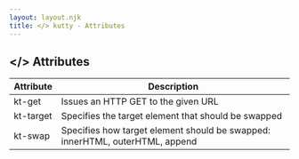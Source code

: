 ```yaml
---
layout: layout.njk
title: </> kutty - Attributes
---
```


## &lt;<span class="flair">/</span>&gt; Attributes</h2>
<table>
<thead>
<tr>
    <th>Attribute</th>
    <th>Description</th>
</tr>
</thead>
<tbody>
<tr>
    <td>kt-get</td>
    <td>Issues an HTTP GET to the given URL</td>
</tr>
<tr>
    <td>kt-target</td>
    <td>Specifies the target element that should be swapped</td>
</tr>
<tr>
    <td>kt-swap</td>
    <td>Specifies how target element should be swapped: innerHTML, outerHTML, append</td>
</tr>
</tbody>
</table>
